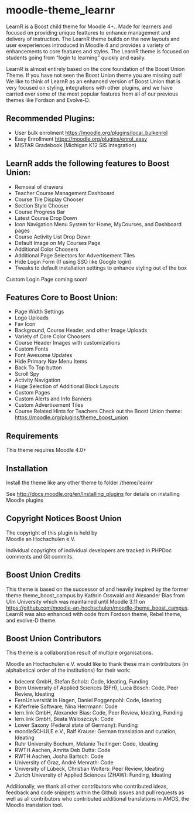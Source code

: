 moodle-theme_learnr
========================

LearnR is a Boost child theme for Moodle 4+..  Made for learners and focused on providing unique feattures to enhance management and delivery of instruction.  The LearnR theme builds on the new layouts and user exeperiences introduced in Moodle 4 and provides a variety of enhancements to core features and styles.  The LearnR theme is focused on students going from “login to learning” quickly and easily.

LearnR is almost entirely based on the core foundation of the Boost Union Theme.  If you have not seen the Boost Union theme you are missing out! We like to think of LearnR as an enhanced version of Boost Union that is very focused on styling, integrations with other plugins, and we have carried over some of the most popular features from all of our previous themes like Fordson and Evolve-D.  

Recommended Plugins:
------------
* User bulk enrolment https://moodle.org/plugins/local_bulkenrol
* Easy Enrollment https://moodle.org/plugins/enrol_easy
* MISTAR Gradebook (Michigan K12 SIS Integration)

LearnR adds the following features to Boost Union:
------------
* Removal of drawers
* Teacher Course Management Dashboard
* Course Tile Display Chooser
* Section Style Chooser
* Course Progress Bar
* Latest Course Drop Down
* Icon Navigation Menu System for Home, MyCourses, and Dashboard pages
* Course Activity List Drop Down
* Default Image on My Courses Page
* Additional Color Choosers
* Additional Page Selectors for Advertisement Tiles
* Hide Login Form (If using SSO like Google login)
* Tweaks to default installation settings to enhance styling out of the box

Custom Login Page coming soon!

Features Core to Boost Union:
------------
* Page Width Settings
* Logo Uploads
* Fav Icon
* Background, Course Header, and other Image Uploads
* Variety of Core Color Choosers
* Course Header Images with customizations
* Custom Fonts
* Font Awesome Updates
* Hide Primary Nav Menu Items
* Back To Top button
* Scroll Spy
* Activity Navigation
* Huge Selection of Additional Block Layouts
* Custom Pages
* Custom Alerts and Info Banners
* Custom Advertisement Tiles
* Course Related Hints for Teachers
Check out the Boost Union theme: https://moodle.org/plugins/theme_boost_union 


Requirements
------------

This theme requires Moodle 4.0+


Installation
------------

Install the theme like any other theme to folder
/theme/learnr

See http://docs.moodle.org/en/Installing_plugins for details on installing Moodle plugins



Copyright Notices Boost Union
---------

The copyright of this plugin is held by\
Moodle an Hochschulen e.V.

Individual copyrights of individual developers are tracked in PHPDoc comments and Git commits.


Boost Union Credits
-------

This theme is based on the successor of and heavily inspired by the former theme theme_boost_campus by Kathrin Osswald and Alexander Bias from Ulm University which was maintained until Moodle 3.11 on https://github.com/moodle-an-hochschulen/moodle-theme_boost_campus.  
LearnR was also enhanced with code from Fordson theme, Rebel theme, and evolve-D theme.


Boost Union Contributors
------------

This theme is a collaboration result of multiple organisations.

Moodle an Hochschulen e.V. would like to thank these main contributors (in alphabetical order of the institutions) for their work:

* bdecent GmbH, Stefan Scholz: Code, Ideating, Funding
* Bern University of Applied Sciences (BFH), Luca Bösch: Code, Peer Review, Ideating
* FernUniversität in Hagen, Daniel Poggenpohl: Code, Ideating
* Käferfreie Software, Nina Herrmann: Code
* lern.link GmbH, Alexander Bias: Code, Peer Review, Ideating, Funding
* lern.link GmbH, Beata Waloszczyk: Code
* Lower Saxony (Federal state of Germany): Funding
* moodleSCHULE e.V., Ralf Krause: German translation and curation, Ideating
* Ruhr University Bochum, Melanie Treitinger: Code, Ideating
* RWTH Aachen, Amrita Deb Dutta: Code
* RWTH Aachen, Josha Bartsch: Code
* University of Graz, André Menrath: Code
* University of Lübeck, Christian Wolters: Peer Review, Ideating
* Zurich University of Applied Sciences (ZHAW): Funding, Ideating

Additionally, we thank all other contributors who contributed ideas, feedback and code snippets within the Github issues and pull requests as well as all contributors who contributed additional translations in AMOS, the Moodle translation tool.
